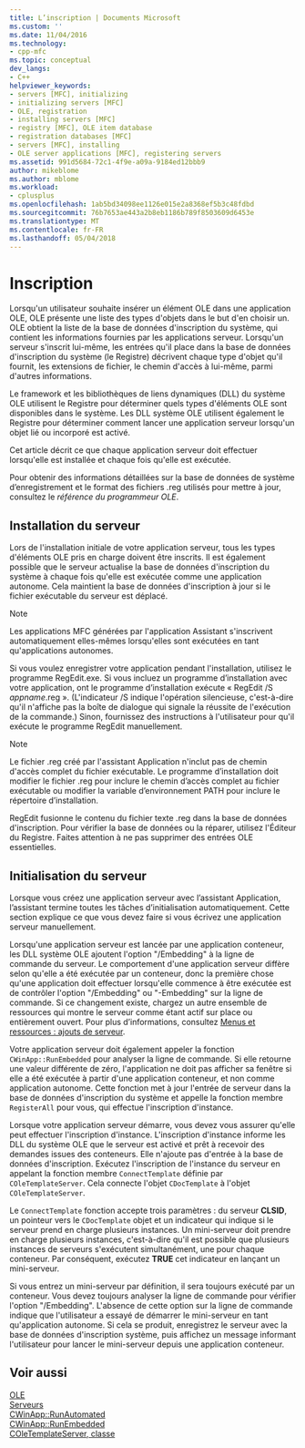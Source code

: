 ```yaml
---
title: L’inscription | Documents Microsoft
ms.custom: ''
ms.date: 11/04/2016
ms.technology:
- cpp-mfc
ms.topic: conceptual
dev_langs:
- C++
helpviewer_keywords:
- servers [MFC], initializing
- initializing servers [MFC]
- OLE, registration
- installing servers [MFC]
- registry [MFC], OLE item database
- registration databases [MFC]
- servers [MFC], installing
- OLE server applications [MFC], registering servers
ms.assetid: 991d5684-72c1-4f9e-a09a-9184ed12bbb9
author: mikeblome
ms.author: mblome
ms.workload:
- cplusplus
ms.openlocfilehash: 1ab5bd34098ee1126e015e2a8368ef5b3c48fdbd
ms.sourcegitcommit: 76b7653ae443a2b8eb1186b789f8503609d6453e
ms.translationtype: MT
ms.contentlocale: fr-FR
ms.lasthandoff: 05/04/2018
---
```

# <a name="registration"></a>Inscription
Lorsqu'un utilisateur souhaite insérer un élément OLE dans une application OLE, OLE présente une liste des types d'objets dans le but d'en choisir un. OLE obtient la liste de la base de données d'inscription du système, qui contient les informations fournies par les applications serveur. Lorsqu'un serveur s'inscrit lui-même, les entrées qu'il place dans la base de données d'inscription du système (le Registre) décrivent chaque type d'objet qu'il fournit, les extensions de fichier, le chemin d'accès à lui-même, parmi d'autres informations.  
  
 Le framework et les bibliothèques de liens dynamiques (DLL) du système OLE utilisent le Registre pour déterminer quels types d'éléments OLE sont disponibles dans le système. Les DLL système OLE utilisent également le Registre pour déterminer comment lancer une application serveur lorsqu'un objet lié ou incorporé est activé.  
  
 Cet article décrit ce que chaque application serveur doit effectuer lorsqu'elle est installée et chaque fois qu'elle est exécutée.  
  
 Pour obtenir des informations détaillées sur la base de données de système d’enregistrement et le format des fichiers .reg utilisés pour mettre à jour, consultez le *référence du programmeur OLE*.  
  
##  <a name="_core_server_installation"></a> Installation du serveur  
 Lors de l'installation initiale de votre application serveur, tous les types d'éléments OLE pris en charge doivent être inscrits. Il est également possible que le serveur actualise la base de données d'inscription du système à chaque fois qu'elle est exécutée comme une application autonome. Cela maintient la base de données d'inscription à jour si le fichier exécutable du serveur est déplacé.  
  
> [!NOTE]
>  Les applications MFC générées par l'application Assistant s'inscrivent automatiquement elles-mêmes lorsqu'elles sont exécutées en tant qu'applications autonomes.  
  
 Si vous voulez enregistrer votre application pendant l'installation, utilisez le programme RegEdit.exe. Si vous incluez un programme d’installation avec votre application, ont le programme d’installation exécute « RegEdit /S *appname*.reg ». (L'indicateur /S indique l'opération silencieuse, c'est-à-dire qu'il n'affiche pas la boîte de dialogue qui signale la réussite de l'exécution de la commande.) Sinon, fournissez des instructions à l'utilisateur pour qu'il exécute le programme RegEdit manuellement.  
  
> [!NOTE]
>  Le fichier .reg créé par l'assistant Application n'inclut pas de chemin d'accès complet du fichier exécutable. Le programme d’installation doit modifier le fichier .reg pour inclure le chemin d’accès complet au fichier exécutable ou modifier la variable d’environnement PATH pour inclure le répertoire d’installation.  
  
 RegEdit fusionne le contenu du fichier texte .reg dans la base de données d'inscription. Pour vérifier la base de données ou la réparer, utilisez l'Éditeur du Registre. Faites attention à ne pas supprimer des entrées OLE essentielles.  
  
##  <a name="_core_server_initialization"></a> Initialisation du serveur  
 Lorsque vous créez une application serveur avec l’assistant Application, l’assistant termine toutes les tâches d’initialisation automatiquement. Cette section explique ce que vous devez faire si vous écrivez une application serveur manuellement.  
  
 Lorsqu'une application serveur est lancée par une application conteneur, les DLL système OLE ajoutent l'option "/Embedding" à la ligne de commande du serveur. Le comportement d'une application serveur diffère selon qu'elle a été exécutée par un conteneur, donc la première chose qu'une application doit effectuer lorsqu'elle commence à être exécutée est de contrôler l'option "/Embedding" ou "-Embedding" sur la ligne de commande. Si ce changement existe, chargez un autre ensemble de ressources qui montre le serveur comme étant actif sur place ou entièrement ouvert. Pour plus d’informations, consultez [Menus et ressources : ajouts de serveur](../mfc/menus-and-resources-server-additions.md).  
  
 Votre application serveur doit également appeler la fonction `CWinApp::RunEmbedded` pour analyser la ligne de commande. Si elle retourne une valeur différente de zéro, l'application ne doit pas afficher sa fenêtre si elle a été exécutée à partir d'une application conteneur, et non comme application autonome. Cette fonction met à jour l'entrée de serveur dans la base de données d'inscription du système et appelle la fonction membre `RegisterAll` pour vous, qui effectue l'inscription d'instance.  
  
 Lorsque votre application serveur démarre, vous devez vous assurer qu'elle peut effectuer l'inscription d'instance. L'inscription d'instance informe les DLL du système OLE que le serveur est activé et prêt à recevoir des demandes issues des conteneurs. Elle n'ajoute pas d'entrée à la base de données d'inscription. Exécutez l'inscription de l'instance du serveur en appelant la fonction membre `ConnectTemplate` définie par `COleTemplateServer`. Cela connecte l'objet `CDocTemplate` à l'objet `COleTemplateServer`.  
  
 Le `ConnectTemplate` fonction accepte trois paramètres : du serveur **CLSID**, un pointeur vers le `CDocTemplate` objet et un indicateur qui indique si le serveur prend en charge plusieurs instances. Un mini-serveur doit prendre en charge plusieurs instances, c'est-à-dire qu'il est possible que plusieurs instances de serveurs s'exécutent simultanément, une pour chaque conteneur. Par conséquent, exécutez **TRUE** cet indicateur en lançant un mini-serveur.  
  
 Si vous entrez un mini-serveur par définition, il sera toujours exécuté par un conteneur. Vous devez toujours analyser la ligne de commande pour vérifier l'option "/Embedding". L'absence de cette option sur la ligne de commande indique que l'utilisateur a essayé de démarrer le mini-serveur en tant qu'application autonome. Si cela se produit, enregistrez le serveur avec la base de données d'inscription système, puis affichez un message informant l'utilisateur pour lancer le mini-serveur depuis une application conteneur.  
  
## <a name="see-also"></a>Voir aussi  
 [OLE](../mfc/ole-in-mfc.md)   
 [Serveurs](../mfc/servers.md)   
 [CWinApp::RunAutomated](../mfc/reference/cwinapp-class.md#runautomated)   
 [CWinApp::RunEmbedded](../mfc/reference/cwinapp-class.md#runembedded)   
 [COleTemplateServer, classe](../mfc/reference/coletemplateserver-class.md)
